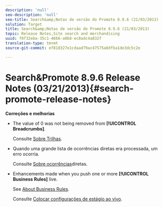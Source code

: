 ```yaml
---
description: 'null'
seo-description: 'null'
seo-title: Search&amp;Notas de versão do Promote 8.9.6 (21/03/2013)
solution: Target
title: Search&amp;Notas de versão do Promote 8.9.6 (21/03/2013)
topic: Release Notes,Site search and merchandising
uuid: f0f32eba-35c1-4666-a0b8-ec8adc4a832f
translation-type: tm+mt
source-git-commit: ef818327e1cdaad79ac47575a8dfba1de3dc5c2e

---
```



# Search&amp;Promote 8.9.6 Release Notes (03/21/2013){#search-promote-release-notes}

**Correções e melhorias**

* The value of 0 was not being removed from **[!UICONTROL Breadcrumbs]**.

   Consulte [Sobre Trilhas](../c-about-design-menu/c-about-breadcrumbs.md#concept_FB8A943C594A4A1593B118141DA61F03).

* Quando uma grande lista de ocorrências diretas era processada, um erro ocorria.

   Consulte [Sobre ocorrências](../c-about-rules-menu/c-about-direct-hits.md#concept_C5EE074A19FD4D5B8DD21DB575E35565)diretas.

* Enhancements made when you push one or more **[!UICONTROL Business Rules]** live.

   See [About Business Rules](../c-about-rules-menu/c-about-business-rules.md#concept_2A93D76216754D3D8412CDEA00BD26BD).

   Consulte [Colocar configurações de estágio ao vivo](../c-about-staging.md#task_44306783B4C0408AAA58B471DAF2D9A4).


